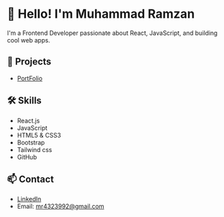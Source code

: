 # 👋 Hello! I'm Muhammad Ramzan
I'm a Frontend Developer passionate about React, JavaScript, and building cool web apps.

## 🚀 Projects
- [PortFolio](https://muhammadramzan.vercel.app/)
 <!--[Todo App](https://github.com/ahmed-dev/todo-app)>
[Ecommerce Cart](https://github.com/ahmed-dev/ecommerce-cart)
[Login/Signup Form](https://github.com/ahmed-dev/login-signup-form)
[Blog Posts App](https://github.com/ahmed-dev/blog-posts-app)
 [Admin Dashboard](https://github.com/ahmed-dev/admin-dashboard)-->

## 🛠️ Skills
- React.js
- JavaScript
- HTML5 & CSS3
- Bootstrap
- Tailwind css
- GitHub

## 📫 Contact
- [LinkedIn](https://www.linkedin.com/in/muhammad-ramzan-386a82291/)
- Email: mr4323992@gmail.com
